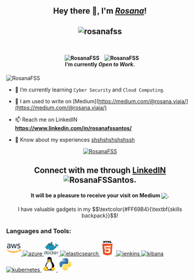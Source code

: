 <h2 align="center">Hey there 👋, I'm <a href="https://www.linkedin.com/in/rosanafssantos/"><em>Rosana</em></a>!<br>
                  <img  vspace="30" height="28px" src="https://komarev.com/ghpvc/?username=rosanafss&label=Profile%20views&color=0e75b6&style=flat" alt="rosanafss" /></h2>

<h4 align="center">
<img height="140px" src="https://github-readme-streak-stats.herokuapp.com/?user=rosanafss&" alt="RosanaFSS"  hspace="10" />
<img height="140px" src="https://github-readme-stats.vercel.app/api?username=rosanafss&show_icons=true&locale=en" alt="RosanaFSS" /><br>
I’m currently <strong><em>Open to Work</em></strong>.</h4>



<p><img align="center" src="https://github-readme-stats.vercel.app/api/top-langs?username=rosanafss&show_icons=true&locale=en&layout=compact" alt="RosanaFSS" /></p>


- 🌱 I’m currently learning <code>Cyber Security</code> and <code>Cloud Computing</code>.

- 📝 I am used to write on [Medium](https://medium.com/@rosana.viaja/](https://medium.com/@rosana.viaja/)

- 📫 Reach me on LinkedIN **https://www.linkedin.com/in/rosanafssantos/**

- 📄 Know about my experiences [shshshshshshssh](shshshshshshssh)


<p align="center"> <a href="https://github.com/ryo-ma/github-profile-trophy"><img src="https://github-profile-trophy.vercel.app/?username=rosanafss"=algolia alt="RosanaFSS" /></a> </p>


<h2 align="center">Connect with me through <a href="https://www.linkedin.com/in/rosanafssantos/">LinkedIN</a> <img align="center" src="https://raw.githubusercontent.com/rahuldkjain/github-profile-readme-generator/master/src/images/icons/Social/linked-in-alt.svg" alt="RosanaFSSantos" height="24" /></a>.</h2>
<h4 align="center">It will be a pleasure to receive your visit on Medium <a href="https://medium.com/rosanafss"></a> <img align="center" src="https://raw.githubusercontent.com/rahuldkjain/github-profile-readme-generator/master/src/images/icons/Social/medium.svg" height="24"/></a>.</h4>


<p align="center">I have valuable gadgets in my $$\textcolor{#FF69B4}{\textbf{skills backpack}}$$!</p>

<h3 align="left">Languages and Tools:</h3>
<p align="left"> <a href="https://aws.amazon.com" target="_blank" rel="noreferrer"> <img src="https://raw.githubusercontent.com/devicons/devicon/master/icons/amazonwebservices/amazonwebservices-original-wordmark.svg" alt="aws" width="40" height="40"/> </a> <a href="https://azure.microsoft.com/en-in/" target="_blank" rel="noreferrer"> <img src="https://www.vectorlogo.zone/logos/microsoft_azure/microsoft_azure-icon.svg" alt="azure" width="40" height="40"/> </a> <a href="https://www.docker.com/" target="_blank" rel="noreferrer"> <img src="https://raw.githubusercontent.com/devicons/devicon/master/icons/docker/docker-original-wordmark.svg" alt="docker" width="40" height="40"/> </a> <a href="https://www.elastic.co" target="_blank" rel="noreferrer"> <img src="https://www.vectorlogo.zone/logos/elastic/elastic-icon.svg" alt="elasticsearch" width="40" height="40"/> </a> <a href="https://www.w3.org/html/" target="_blank" rel="noreferrer"> <img src="https://raw.githubusercontent.com/devicons/devicon/master/icons/html5/html5-original-wordmark.svg" alt="html5" width="40" height="40"/> </a> <a href="https://www.jenkins.io" target="_blank" rel="noreferrer"> <img src="https://www.vectorlogo.zone/logos/jenkins/jenkins-icon.svg" alt="jenkins" width="40" height="40"/> </a> <a href="https://www.elastic.co/kibana" target="_blank" rel="noreferrer"> <img src="https://www.vectorlogo.zone/logos/elasticco_kibana/elasticco_kibana-icon.svg" alt="kibana" width="40" height="40"/> </a> <a href="https://kubernetes.io" target="_blank" rel="noreferrer"> <img src="https://www.vectorlogo.zone/logos/kubernetes/kubernetes-icon.svg" alt="kubernetes" width="40" height="40"/> </a> <a href="https://www.linux.org/" target="_blank" rel="noreferrer"> <img src="https://raw.githubusercontent.com/devicons/devicon/master/icons/linux/linux-original.svg" alt="linux" width="40" height="40"/> </a> <a href="https://www.python.org" target="_blank" rel="noreferrer"> <img src="https://raw.githubusercontent.com/devicons/devicon/master/icons/python/python-original.svg" alt="python" width="40" height="40"/> </a> </p>

